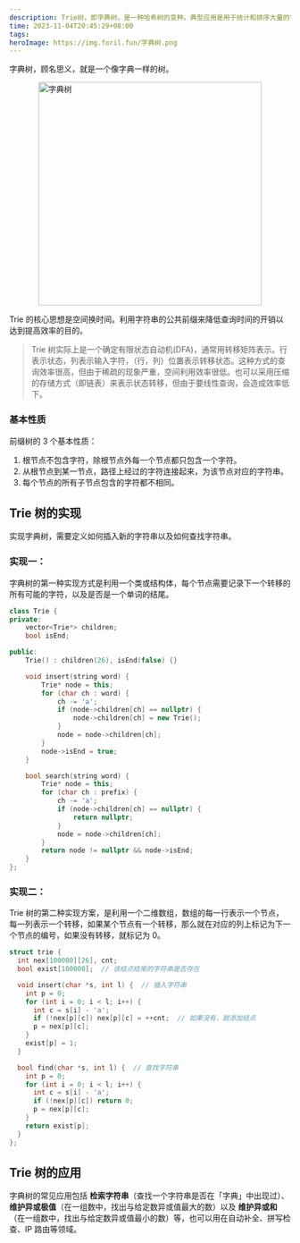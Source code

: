 ```yaml
---
description: Trie树，即字典树，是一种哈希树的变种。典型应用是用于统计和排序大量的字符串（但不仅限于字符串），所以经常被搜索引擎系统用于文本词频统计。它的优点是：利用字符串的公共前缀来减少查询时间，最大限度地减少无谓的字符串比较。
time: 2023-11-04T20:45:29+08:00
tags: 
heroImage: https://img.foril.fun/字典树.png
---
```


字典树，顾名思义，就是一个像字典一样的树。

<img alt="字典树" src="https://img.foril.fun/字典树.png" width=400px style="display: block; margin:10px auto"/>

Trie 的核心思想是空间换时间。利用字符串的公共前缀来降低查询时间的开销以达到提高效率的目的。

> Trie 树实际上是一个确定有限状态自动机(DFA)，通常用转移矩阵表示。行表示状态，列表示输入字符，（行，列）位置表示转移状态。这种方式的查询效率很高，但由于稀疏的现象严重，空间利用效率很低。也可以采用压缩的存储方式（即链表）来表示状态转移，但由于要线性查询，会造成效率低下。

### 基本性质

前缀树的 3 个基本性质：

1. 根节点不包含字符，除根节点外每一个节点都只包含一个字符。
2. 从根节点到某一节点，路径上经过的字符连接起来，为该节点对应的字符串。
3. 每个节点的所有子节点包含的字符都不相同。

## Trie 树的实现

实现字典树，需要定义如何插入新的字符串以及如何查找字符串。

### 实现一：

字典树的第一种实现方式是利用一个类或结构体，每个节点需要记录下一个转移的所有可能的字符，以及是否是一个单词的结尾。

```cpp
class Trie {
private:
    vector<Trie*> children;
    bool isEnd;

public:
    Trie() : children(26), isEnd(false) {}

    void insert(string word) {
        Trie* node = this;
        for (char ch : word) {
            ch -= 'a';
            if (node->children[ch] == nullptr) {
                node->children[ch] = new Trie();
            }
            node = node->children[ch];
        }
        node->isEnd = true;
    }

    bool search(string word) {
        Trie* node = this;
        for (char ch : prefix) {
            ch -= 'a';
            if (node->children[ch] == nullptr) {
                return nullptr;
            }
            node = node->children[ch];
        }
        return node != nullptr && node->isEnd;
    }
};
```

### 实现二：

Trie 树的第二种实现方案，是利用一个二维数组，数组的每一行表示一个节点，每一列表示一个转移，如果某个节点有一个转移，那么就在对应的列上标记为下一个节点的编号，如果没有转移，就标记为 0。

```cpp
struct trie {
  int nex[100000][26], cnt;
  bool exist[100000];  // 该结点结尾的字符串是否存在

  void insert(char *s, int l) {  // 插入字符串
    int p = 0;
    for (int i = 0; i < l; i++) {
      int c = s[i] - 'a';
      if (!nex[p][c]) nex[p][c] = ++cnt;  // 如果没有，就添加结点
      p = nex[p][c];
    }
    exist[p] = 1;
  }

  bool find(char *s, int l) {  // 查找字符串
    int p = 0;
    for (int i = 0; i < l; i++) {
      int c = s[i] - 'a';
      if (!nex[p][c]) return 0;
      p = nex[p][c];
    }
    return exist[p];
  }
};
```

## Trie 树的应用

字典树的常见应用包括 **检索字符串**（查找一个字符串是否在「字典」中出现过）、**维护异或极值**（在一组数中，找出与给定数异或值最大的数）以及 **维护异或和**（在一组数中，找出与给定数异或值最小的数）等，也可以用在自动补全、拼写检查、IP 路由等领域。